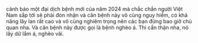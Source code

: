 cảnh báo một đại dịch bệnh mới của năm 2024 mà chắc chắn người Việt Nam sắp tới sẽ phải đón nhận và căn bệnh này vô cùng nguy hiểm, có khả năng lây lan rất cao và vô cùng nghiêm trọng nên các bạn đừng bao giờ chủ quan nha. Và căn bệnh này được gọi là bệnh nghèo á. Thì cẩn thận nha, nó lây dữ lắm á, nghèo vãi.